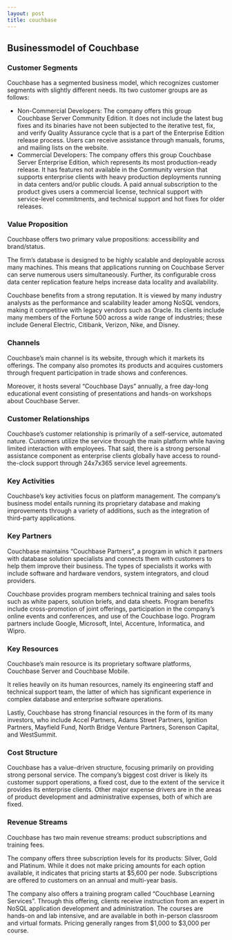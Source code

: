 ```yaml
---
layout: post
title: couchbase
---
```


Businessmodel of Couchbase
---------------------------

### Customer Segments

Couchbase has a segmented business model, which recognizes customer segments with slightly different needs. Its two customer groups are as follows:

 * Non-Commercial Developers: The company offers this group Couchbase Server Community Edition. It does not include the latest bug fixes and its binaries have not been subjected to the iterative test, fix, and verify Quality Assurance cycle that is a part of the Enterprise Edition release process. Users can receive assistance through manuals, forums, and mailing lists on the website.
* Commercial Developers: The company offers this group Couchbase Server Enterprise Edition, which represents its most production-ready release. It has features not available in the Community version that supports enterprise clients with heavy production deployments running in data centers and/or public clouds. A paid annual subscription to the product gives users a commercial license, technical support with service-level commitments, and technical support and hot fixes for older releases.
 ### Value Proposition

Couchbase offers two primary value propositions: accessibility and brand/status.

The firm’s database is designed to be highly scalable and deployable across many machines. This means that applications running on Couchbase Server can serve numerous users simultaneously. Further, its configurable cross data center replication feature helps increase data locality and availability.

Couchbase benefits from a strong reputation. It is viewed by many industry analysts as the performance and scalability leader among NoSQL vendors, making it competitive with legacy vendors such as Oracle. Its clients include many members of the Fortune 500 across a wide range of industries; these include General Electric, Citibank, Verizon, Nike, and Disney.

### Channels

Couchbase’s main channel is its website, through which it markets its offerings. The company also promotes its products and acquires customers through frequent participation in trade shows and conferences.

Moreover, it hosts several “Couchbase Days” annually, a free day-long educational event consisting of presentations and hands-on workshops about Couchbase Server.

### Customer Relationships

Couchbase’s customer relationship is primarily of a self-service, automated nature. Customers utilize the service through the main platform while having limited interaction with employees. That said, there is a strong personal assistance component as enterprise clients globally have access to round-the-clock support through 24x7x365 service level agreements.

### Key Activities

Couchbase’s key activities focus on platform management. The company’s business model entails running its proprietary database and making improvements through a variety of additions, such as the integration of third-party applications.

### Key Partners

Couchbase maintains “Couchbase Partners”, a program in which it partners with database solution specialists and connects them with customers to help them improve their business. The types of specialists it works with include software and hardware vendors, system integrators, and cloud providers.

Couchbase provides program members technical training and sales tools such as white papers, solution briefs, and data sheets. Program benefits include cross-promotion of joint offerings, participation in the company’s online events and conferences, and use of the Couchbase logo. Program partners include Google, Microsoft, Intel, Accenture, Informatica, and Wipro.

### Key Resources

Couchbase’s main resource is its proprietary software platforms, Couchbase Server and Couchbase Mobile.

It relies heavily on its human resources, namely its engineering staff and technical support team, the latter of which has significant experience in complex database and enterprise software operations.

Lastly, Couchbase has strong financial resources in the form of its many investors, who include Accel Partners, Adams Street Partners, Ignition Partners, Mayfield Fund, North Bridge Venture Partners, Sorenson Capital, and WestSummit.

### Cost Structure

Couchbase has a value-driven structure, focusing primarily on providing strong personal service. The company’s biggest cost driver is likely its customer support operations, a fixed cost, due to the extent of the service it provides its enterprise clients. Other major expense drivers are in the areas of product development and administrative expenses, both of which are fixed.

### Revenue Streams

Couchbase has two main revenue streams: product subscriptions and training fees.

The company offers three subscription levels for its products: Silver, Gold and Platinum. While it does not make pricing amounts for each option available, it indicates that pricing starts at $5,600 per node. Subscriptions are offered to customers on an annual and multi-year basis.

The company also offers a training program called “Couchbase Learning Services”. Through this offering, clients receive instruction from an expert in NoSQL application development and administration. The courses are hands-on and lab intensive, and are available in both in-person classroom and virtual formats. Pricing generally ranges from $1,000 to $3,000 per course.
